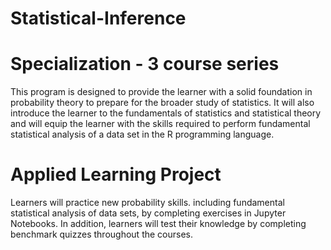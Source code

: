 # Statistical-Inference

# Specialization - 3 course series
This program is designed to provide the learner with a solid foundation in probability theory to prepare for the broader study of statistics. It will also introduce the learner to the fundamentals of statistics and statistical theory and will equip the learner with the skills required to perform fundamental statistical analysis of a data set in the R programming language.     

# Applied Learning Project

Learners will practice new probability skills. including fundamental statistical analysis of data sets, by completing exercises in Jupyter Notebooks. In addition, learners will test their knowledge by completing benchmark quizzes throughout the courses. 
